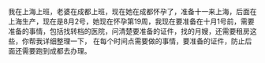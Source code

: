我在上海上班，老婆在成都上班，现在她在成都怀孕了，准备十一来上海，后面在上海生产，现在是8月2号，她现在怀孕第19周，我现在要准备在十月1号前，需要准备的事情，包括找转档的医院，问清楚要准备的证件，找的月嫂，还需要租房这些，你帮我详细整理一下，
在每个时间点需要做的事情，要准备的证件，防止后面还需要跑到成都去办理。